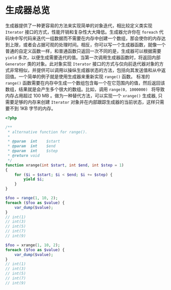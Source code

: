 # 生成器总览

生成器提供了一种更容易的方法来实现简单的对象迭代，相比较定义类实现 `Iterator` 接口的方式，性能开销和复杂性大大降低。生成器允许你在 `foreach` 代码块中写代码来迭代一组数据而不需要在内存中创建一个数组，那会使你的内存达到上限，或者会占据可观的处理时间。相反，你可以写一个生成器函数，就像一个普通的自定义函数一样，和普通函数只返回一次不同的是，生成器可以根据需要 `yield` 多次，以便生成需要迭代的值。当第一次调用生成器函数时，将返回内部 `Generator` 类的对象。此对象实现 `Iterator` 接口的方式与仅向前迭代器对象的方式非常相似，并提供可以调用以操纵生成器状态的方法，包括向其发送值和从中返回值。一个简单的例子就是使用生成器来重新实现 `range()` 函数。 标准的 `range()` 函数需要在内存中生成一个数组包含每一个在它范围内的值，然后返回该数组，结果就是会产生多个很大的数组。比如，调用 `range(0, 1000000) ` 将导致内存占用超过 100 MB 。做为一种替代方法，可以实现一个 `xrange()` 生成器, 只需要足够的内存来创建 `Iterator` 对象并在内部跟踪生成器的当前状态，这样只需要不到 1KB 字节的内存。

```php
<?php

/**
 * alternative function for range().
 *
 * @param  int    $start
 * @param  int    $end
 * @param  int    $step
 * @return void
 */
function xrange(int $start, int $end, int $step = 1)
{
    for ($i = $start; $i < $end; $i += $step) {
        yield $i;
    }
}

$foo = range(1, 10, 2);
foreach ($foo as $value) {
    var_dump($value);
}
// int(1)
// int(3)
// int(5)
// int(7)
// int(9)

$foo = xrange(1, 10, 2);
foreach ($foo as $value) {
    var_dump($value);
}
// int(1)
// int(3)
// int(5)
// int(7)
// int(9)

```

